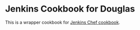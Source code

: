 # Jenkins Cookbook for Douglas

This is a wrapper cookbook for [Jenkins Chef cookbook](https://github.com/chef-cookbooks/jenkins).